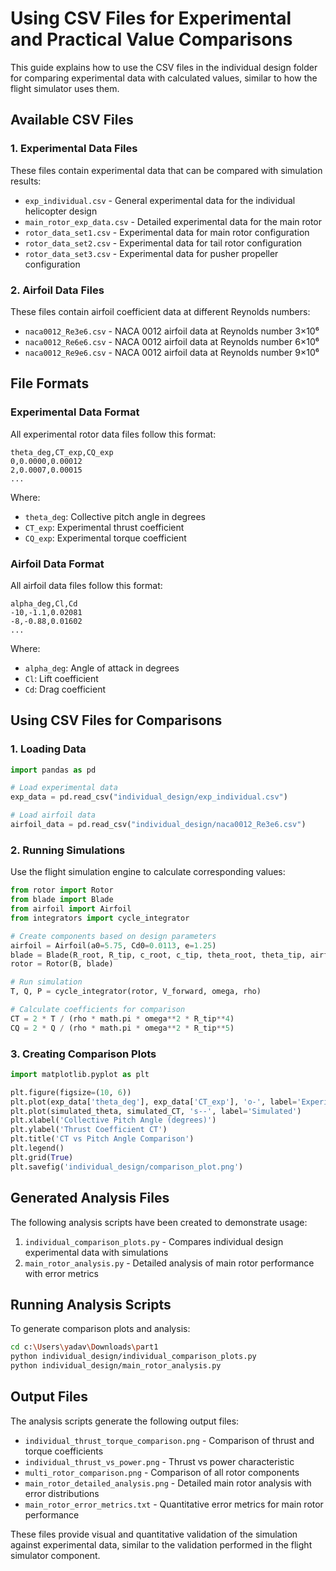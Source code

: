# Using CSV Files for Experimental and Practical Value Comparisons

This guide explains how to use the CSV files in the individual design folder for comparing experimental data with calculated values, similar to how the flight simulator uses them.

## Available CSV Files

### 1. Experimental Data Files
These files contain experimental data that can be compared with simulation results:

- `exp_individual.csv` - General experimental data for the individual helicopter design
- `main_rotor_exp_data.csv` - Detailed experimental data for the main rotor
- `rotor_data_set1.csv` - Experimental data for main rotor configuration
- `rotor_data_set2.csv` - Experimental data for tail rotor configuration
- `rotor_data_set3.csv` - Experimental data for pusher propeller configuration

### 2. Airfoil Data Files
These files contain airfoil coefficient data at different Reynolds numbers:

- `naca0012_Re3e6.csv` - NACA 0012 airfoil data at Reynolds number 3×10⁶
- `naca0012_Re6e6.csv` - NACA 0012 airfoil data at Reynolds number 6×10⁶
- `naca0012_Re9e6.csv` - NACA 0012 airfoil data at Reynolds number 9×10⁶

## File Formats

### Experimental Data Format
All experimental rotor data files follow this format:
```
theta_deg,CT_exp,CQ_exp
0,0.0000,0.00012
2,0.0007,0.00015
...
```
Where:
- `theta_deg`: Collective pitch angle in degrees
- `CT_exp`: Experimental thrust coefficient
- `CQ_exp`: Experimental torque coefficient

### Airfoil Data Format
All airfoil data files follow this format:
```
alpha_deg,Cl,Cd
-10,-1.1,0.02081
-8,-0.88,0.01602
...
```
Where:
- `alpha_deg`: Angle of attack in degrees
- `Cl`: Lift coefficient
- `Cd`: Drag coefficient

## Using CSV Files for Comparisons

### 1. Loading Data
```python
import pandas as pd

# Load experimental data
exp_data = pd.read_csv("individual_design/exp_individual.csv")

# Load airfoil data
airfoil_data = pd.read_csv("individual_design/naca0012_Re3e6.csv")
```

### 2. Running Simulations
Use the flight simulation engine to calculate corresponding values:
```python
from rotor import Rotor
from blade import Blade
from airfoil import Airfoil
from integrators import cycle_integrator

# Create components based on design parameters
airfoil = Airfoil(a0=5.75, Cd0=0.0113, e=1.25)
blade = Blade(R_root, R_tip, c_root, c_tip, theta_root, theta_tip, airfoil)
rotor = Rotor(B, blade)

# Run simulation
T, Q, P = cycle_integrator(rotor, V_forward, omega, rho)

# Calculate coefficients for comparison
CT = 2 * T / (rho * math.pi * omega**2 * R_tip**4)
CQ = 2 * Q / (rho * math.pi * omega**2 * R_tip**5)
```

### 3. Creating Comparison Plots
```python
import matplotlib.pyplot as plt

plt.figure(figsize=(10, 6))
plt.plot(exp_data['theta_deg'], exp_data['CT_exp'], 'o-', label='Experimental')
plt.plot(simulated_theta, simulated_CT, 's--', label='Simulated')
plt.xlabel('Collective Pitch Angle (degrees)')
plt.ylabel('Thrust Coefficient CT')
plt.title('CT vs Pitch Angle Comparison')
plt.legend()
plt.grid(True)
plt.savefig('individual_design/comparison_plot.png')
```

## Generated Analysis Files

The following analysis scripts have been created to demonstrate usage:

1. `individual_comparison_plots.py` - Compares individual design experimental data with simulations
2. `main_rotor_analysis.py` - Detailed analysis of main rotor performance with error metrics

## Running Analysis Scripts

To generate comparison plots and analysis:

```bash
cd c:\Users\yadav\Downloads\part1
python individual_design/individual_comparison_plots.py
python individual_design/main_rotor_analysis.py
```

## Output Files

The analysis scripts generate the following output files:

- `individual_thrust_torque_comparison.png` - Comparison of thrust and torque coefficients
- `individual_thrust_vs_power.png` - Thrust vs power characteristic
- `multi_rotor_comparison.png` - Comparison of all rotor components
- `main_rotor_detailed_analysis.png` - Detailed main rotor analysis with error distributions
- `main_rotor_error_metrics.txt` - Quantitative error metrics for main rotor performance

These files provide visual and quantitative validation of the simulation against experimental data, similar to the validation performed in the flight simulator component.